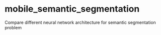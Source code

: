 # mobile_semantic_segmentation
Compare different neural network architecture for semantic segmentation problem
